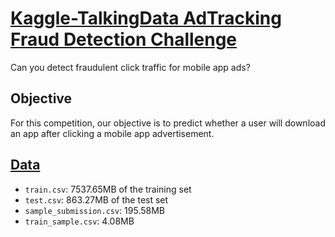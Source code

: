 # [Kaggle-TalkingData AdTracking Fraud Detection Challenge](https://www.kaggle.com/c/talkingdata-adtracking-fraud-detection#description)
Can you detect fraudulent click traffic for mobile app ads?

## Objective

For this competition, our objective is to predict whether a user will download an app after clicking a mobile 
app advertisement.

## [Data](https://www.kaggle.com/c/talkingdata-adtracking-fraud-detection/data)

- `train.csv`:                      7537.65MB of the training set
- `test.csv`:                       863.27MB of the test set
- `sample_submission.csv`:         195.58MB
- `train_sample.csv`:               4.08MB
